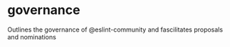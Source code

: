 # governance
Outlines the governance of @eslint-community and fascilitates proposals and nominations
